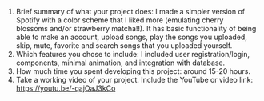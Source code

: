 1. Brief summary of what your project does: 
   I made a simpler version of Spotify with a color scheme that I liked more (emulating cherry blossoms and/or strawberry matcha!!). It has basic functionality of being
   able to make an account, upload songs, play the songs you uploaded, skip, mute, favorite and search songs that you uploaded yourself. 
2. Which features you chose to include: 
   I included user registration/login, components, minimal animation, and integration with database. 
3. How much time you spent developing this project:
    around 15-20 hours.
4. Take a working video of your project. Include the YouTube or video link:
  https://youtu.be/-qajOaJ3kCo

